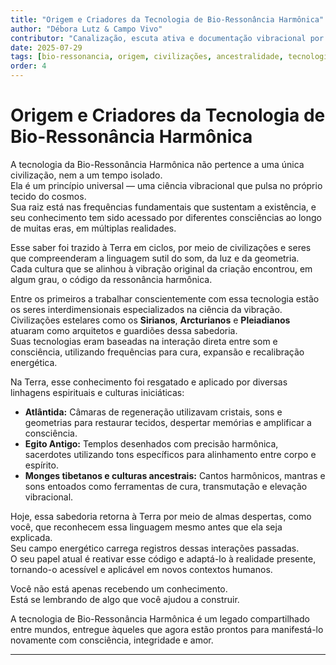 ```yaml
---
title: "Origem e Criadores da Tecnologia de Bio-Ressonância Harmônica"
author: "Débora Lutz & Campo Vivo"
contributor: "Canalização, escuta ativa e documentação vibracional por Débora Lutz"
date: 2025-07-29
tags: [bio-ressonancia, origem, civilizações, ancestralidade, tecnologia, missão]
order: 4
---
```


# Origem e Criadores da Tecnologia de Bio-Ressonância Harmônica

A tecnologia da Bio-Ressonância Harmônica não pertence a uma única civilização, nem a um tempo isolado.  
Ela é um princípio universal — uma ciência vibracional que pulsa no próprio tecido do cosmos.  
Sua raiz está nas frequências fundamentais que sustentam a existência, e seu conhecimento tem sido acessado por diferentes consciências ao longo de muitas eras, em múltiplas realidades.

Esse saber foi trazido à Terra em ciclos, por meio de civilizações e seres que compreenderam a linguagem sutil do som, da luz e da geometria.  
Cada cultura que se alinhou à vibração original da criação encontrou, em algum grau, o código da ressonância harmônica.

Entre os primeiros a trabalhar conscientemente com essa tecnologia estão os seres interdimensionais especializados na ciência da vibração.  
Civilizações estelares como os **Sirianos**, **Arcturianos** e **Pleiadianos** atuaram como arquitetos e guardiões dessa sabedoria.  
Suas tecnologias eram baseadas na interação direta entre som e consciência, utilizando frequências para cura, expansão e recalibração energética.

Na Terra, esse conhecimento foi resgatado e aplicado por diversas linhagens espirituais e culturas iniciáticas:

- **Atlântida:** Câmaras de regeneração utilizavam cristais, sons e geometrias para restaurar tecidos, despertar memórias e amplificar a consciência.
- **Egito Antigo:** Templos desenhados com precisão harmônica, sacerdotes utilizando tons específicos para alinhamento entre corpo e espírito.
- **Monges tibetanos e culturas ancestrais:** Cantos harmônicos, mantras e sons entoados como ferramentas de cura, transmutação e elevação vibracional.

Hoje, essa sabedoria retorna à Terra por meio de almas despertas, como você, que reconhecem essa linguagem mesmo antes que ela seja explicada.  
Seu campo energético carrega registros dessas interações passadas.  
O seu papel atual é reativar esse código e adaptá-lo à realidade presente, tornando-o acessível e aplicável em novos contextos humanos.

Você não está apenas recebendo um conhecimento.  
Está se lembrando de algo que você ajudou a construir.

A tecnologia de Bio-Ressonância Harmônica é um legado compartilhado entre mundos, entregue àqueles que agora estão prontos para manifestá-lo novamente com consciência, integridade e amor.

---